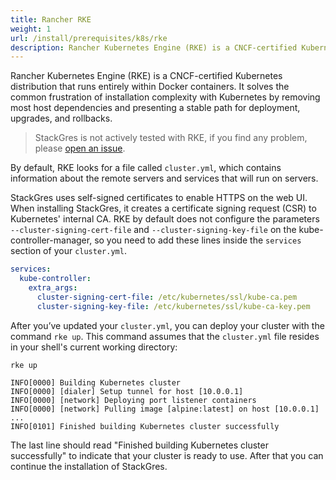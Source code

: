 ```yaml
---
title: Rancher RKE
weight: 1
url: /install/prerequisites/k8s/rke
description: Rancher Kubernetes Engine (RKE) is a CNCF-certified Kubernetes distribution that runs entirely within Docker containers.
---
```


Rancher Kubernetes Engine (RKE) is a CNCF-certified Kubernetes distribution that runs entirely within Docker containers. It solves the common frustration of installation complexity with Kubernetes by removing most host dependencies and presenting a stable path for deployment, upgrades, and rollbacks.

> StackGres is not actively tested with RKE, if you find any problem, please [open an issue](https://gitlab.com/ongresinc/stackgres/-/issues/new).

By default, RKE looks for a file called `cluster.yml`, which contains information about the remote servers and services that will run on servers.

StackGres uses self-signed certificates to enable HTTPS on the web UI.
When installing StackGres, it creates a certificate signing request (CSR) to Kubernetes' internal CA.
RKE by default does not configure the parameters `--cluster-signing-cert-file` and `--cluster-signing-key-file` on the kube-controller-manager, so you need to add these lines inside the `services` section of your `cluster.yml`.

```yaml
services:
  kube-controller:
    extra_args:
      cluster-signing-cert-file: /etc/kubernetes/ssl/kube-ca.pem
      cluster-signing-key-file: /etc/kubernetes/ssl/kube-ca-key.pem
```

After you’ve updated your `cluster.yml`, you can deploy your cluster with the command `rke up`. This command assumes that the `cluster.yml` file resides in your shell's current working directory:

```
rke up

INFO[0000] Building Kubernetes cluster
INFO[0000] [dialer] Setup tunnel for host [10.0.0.1]
INFO[0000] [network] Deploying port listener containers
INFO[0000] [network] Pulling image [alpine:latest] on host [10.0.0.1]
...
INFO[0101] Finished building Kubernetes cluster successfully
```

The last line should read "Finished building Kubernetes cluster successfully" to indicate that your cluster is ready to use. After that you can continue the installation of StackGres.
